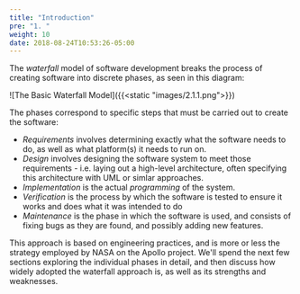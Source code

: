 ```yaml
---
title: "Introduction"
pre: "1. "
weight: 10
date: 2018-08-24T10:53:26-05:00
---
```


The _waterfall_ model of software development breaks the process of creating software into discrete phases, as seen in this diagram:

![The Basic Waterfall Model]({{<static "images/2.1.1.png">}})

The phases correspond to specific steps that must be carried out to create the software:

* _Requirements_ involves determining exactly what the software needs to do, as well as what platform(s) it needs to run on.
* _Design_ involves designing the software system to meet those requirements - i.e. laying out a high-level architecture, often specifying this architecture with UML or simlar approaches.
* _Implementation_ is the actual _programming_ of the system.
* _Verification_ is the process by which the software is tested to ensure it works and does what it was intended to do
* _Maintenance_ is the phase in which the software is used, and consists of fixing bugs as they are found, and possibly adding new features.

This approach is based on engineering practices, and is more or less the strategy employed by NASA on the Apollo project. We'll spend the next few sections exploring the individual phases in detail, and then discuss how widely adopted the waterfall approach is, as well as its strengths and weaknesses.